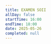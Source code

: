 ```yaml
---
title: EXAMEN SOII
allDay: false
startTime: 16:00
endTime: 18:00
date: 2025-05-26
completed: null
---
```

